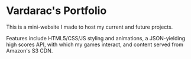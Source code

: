 # Vardarac's Portfolio

This is a mini-website I made to host my current and future projects.

Features include HTML5/CSS/JS styling and animations, a JSON-yielding high
scores API, with which my games interact, and content served from Amazon's S3
CDN.